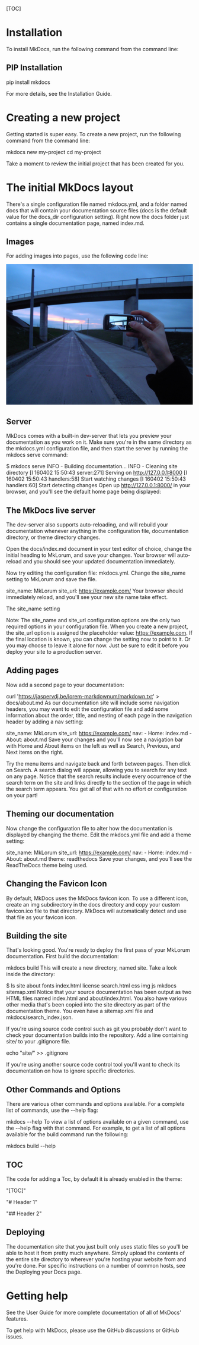 [TOC]

# Installation

To install MkDocs, run the following command from the command line:

## PIP Installation

pip install mkdocs

For more details, see the Installation Guide.

# Creating a new project

Getting started is super easy. To create a new project, run the following command from the command line:

mkdocs new my-project
cd my-project

Take a moment to review the initial project that has been created for you.

# The initial MkDocs layout

There's a single configuration file named mkdocs.yml, and a folder named docs that will contain your documentation source files (docs is the default value for the docs_dir configuration setting). Right now the docs folder just contains a single documentation page, named index.md.

## Images

For adding images into pages, use the following code line:

![Image](img/screenshot.png "Screenshot")

## Server

MkDocs comes with a built-in dev-server that lets you preview your documentation as you work on it. Make sure you're in the same directory as the mkdocs.yml configuration file, and then start the server by running the mkdocs serve command:

$ mkdocs serve
INFO    -  Building documentation...
INFO    -  Cleaning site directory
[I 160402 15:50:43 server:271] Serving on http://127.0.0.1:8000
[I 160402 15:50:43 handlers:58] Start watching changes
[I 160402 15:50:43 handlers:60] Start detecting changes
Open up http://127.0.0.1:8000/ in your browser, and you'll see the default home page being displayed:

## The MkDocs live server

The dev-server also supports auto-reloading, and will rebuild your documentation whenever anything in the configuration file, documentation directory, or theme directory changes.

Open the docs/index.md document in your text editor of choice, change the initial heading to MkLorum, and save your changes. Your browser will auto-reload and you should see your updated documentation immediately.

Now try editing the configuration file: mkdocs.yml. Change the site_name setting to MkLorum and save the file.

site_name: MkLorum
site_url: https://example.com/
Your browser should immediately reload, and you'll see your new site name take effect.

The site_name setting

Note: The site_name and site_url configuration options are the only two required options in your configuration file. When you create a new project, the site_url option is assigned the placeholder value: https://example.com. If the final location is known, you can change the setting now to point to it. Or you may choose to leave it alone for now. Just be sure to edit it before you deploy your site to a production server.

## Adding pages

Now add a second page to your documentation:

curl 'https://jaspervdj.be/lorem-markdownum/markdown.txt' > docs/about.md
As our documentation site will include some navigation headers, you may want to edit the configuration file and add some information about the order, title, and nesting of each page in the navigation header by adding a nav setting:

site_name: MkLorum
site_url: https://example.com/
nav:
    - Home: index.md
    - About: about.md
Save your changes and you'll now see a navigation bar with Home and About items on the left as well as Search, Previous, and Next items on the right.

Try the menu items and navigate back and forth between pages. Then click on Search. A search dialog will appear, allowing you to search for any text on any page. Notice that the search results include every occurrence of the search term on the site and links directly to the section of the page in which the search term appears. You get all of that with no effort or configuration on your part!

## Theming our documentation

Now change the configuration file to alter how the documentation is displayed by changing the theme. Edit the mkdocs.yml file and add a theme setting:

site_name: MkLorum
site_url: https://example.com/
nav:
    - Home: index.md
    - About: about.md
theme: readthedocs
Save your changes, and you'll see the ReadTheDocs theme being used.

## Changing the Favicon Icon

By default, MkDocs uses the MkDocs favicon icon. To use a different icon, create an img subdirectory in the docs directory and copy your custom favicon.ico file to that directory. MkDocs will automatically detect and use that file as your favicon icon.

## Building the site

That's looking good. You're ready to deploy the first pass of your MkLorum documentation. First build the documentation:

mkdocs build
This will create a new directory, named site. Take a look inside the directory:

$ ls site
about  fonts  index.html  license  search.html
css    img    js          mkdocs   sitemap.xml
Notice that your source documentation has been output as two HTML files named index.html and about/index.html. You also have various other media that's been copied into the site directory as part of the documentation theme. You even have a sitemap.xml file and mkdocs/search_index.json.

If you're using source code control such as git you probably don't want to check your documentation builds into the repository. Add a line containing site/ to your .gitignore file.

echo "site/" >> .gitignore

If you're using another source code control tool you'll want to check its documentation on how to ignore specific directories.

## Other Commands and Options
There are various other commands and options available. For a complete list of commands, use the --help flag:

mkdocs --help
To view a list of options available on a given command, use the --help flag with that command. For example, to get a list of all options available for the build command run the following:

mkdocs build --help

## TOC

The code for adding a Toc, by default it is already enabled in the theme:

"[TOC]"

"# Header 1"

"## Header 2"

## Deploying

The documentation site that you just built only uses static files so you'll be able to host it from pretty much anywhere. Simply upload the contents of the entire site directory to wherever you're hosting your website from and you're done. For specific instructions on a number of common hosts, see the Deploying your Docs page.

# Getting help

See the User Guide for more complete documentation of all of MkDocs' features.

To get help with MkDocs, please use the GitHub discussions or GitHub issues.